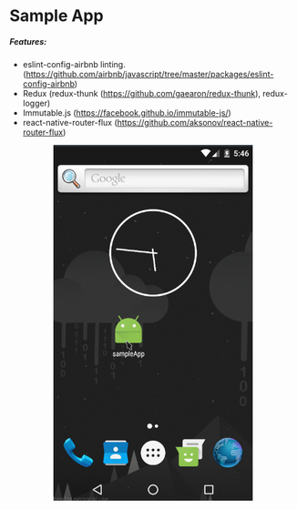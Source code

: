 # Sample App
##### Features:
* eslint-config-airbnb linting. (https://github.com/airbnb/javascript/tree/master/packages/eslint-config-airbnb)
* Redux (redux-thunk (https://github.com/gaearon/redux-thunk), redux-logger)
* Immutable.js (https://facebook.github.io/immutable-js/)
* react-native-router-flux (https://github.com/aksonov/react-native-router-flux)

<p align="center">
  <img src="./demo.gif" width="350"/>
</p>
